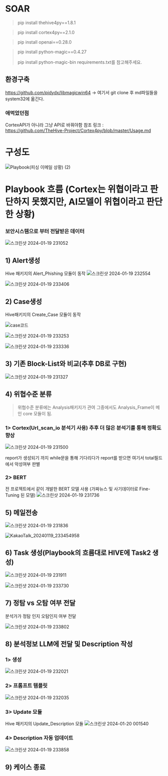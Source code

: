 # SOAR
> pip install thehive4py==1.8.1

> pip install cortex4py==2.1.0

> pip install openai==0.28.0

> pip install python-magic==0.4.27
> 
> pip install python-magic-bin
requirements.txt를 참고해주세요.

## 환경구축
https://github.com/pidydx/libmagicwin64
-> 여기서 git clone 후 md파일들을 system32에 옮긴다.

### 애먹었던점
CortexAPI가 아니라 그냥 API로 바꿔야함
참조 링크 : https://github.com/TheHive-Project/Cortex4py/blob/master/Usage.md

# 구성도
![Playbook(피싱 이메일 상황) (2)](https://github.com/BoB-Dev-Top30/SOAR/assets/109223193/52ead01e-f581-44ff-b81b-925c22de8819)


# Playbook 흐름 (Cortex는 위협이라고 판단하지 못했지만, AI모델이 위협이라고 판단한 상황)
### 보안시스템으로 부터 전달받은 데이터
![스크린샷 2024-01-19 231052](https://github.com/BoB-Dev-Top30/SOAR/assets/109223193/f437c2e3-fc54-41e6-b241-4afbc0b1e821)



## 1) Alert생성
Hive 패키지의 Alert_Phishing 모듈이 동작
![스크린샷 2024-01-19 232554](https://github.com/BoB-Dev-Top30/SOAR/assets/109223193/ec2dc91f-1be5-4856-abc4-d087f6936493)

![스크린샷 2024-01-19 233406](https://github.com/BoB-Dev-Top30/SOAR/assets/109223193/9dd71b90-8783-4f7b-86cc-14c045887c59)




## 2) Case생성
Hive패키지의 Create_Case 모듈이 동작

![case코드](https://github.com/BoB-Dev-Top30/SOAR/assets/109223193/9f651d33-9c99-4c49-9539-537e3b0fe294)

![스크린샷 2024-01-19 233253](https://github.com/BoB-Dev-Top30/SOAR/assets/109223193/ddc4c879-b2ac-4f08-a68d-835e39f554af)

![스크린샷 2024-01-19 233336](https://github.com/BoB-Dev-Top30/SOAR/assets/109223193/35b7b802-6143-4f5b-92aa-6240208e47b6)




## 3) 기존 Block-List와 비교(추후 DB로 구현)
![스크린샷 2024-01-19 231327](https://github.com/BoB-Dev-Top30/SOAR/assets/109223193/30b4af24-2ce2-4b50-87aa-d5ad80c6ec25)



## 4) 위협수준 분류
> 위협수준 분류에는 Analysis패키지가 관여 그중에서도 Analysis_Frame이 메인 core 모듈이 됨.

### 1> Cortex(Url_scan_io 분석기 사용) 추후 더 많은 분석기를 통해 정확도 향상
![스크린샷 2024-01-19 231500](https://github.com/BoB-Dev-Top30/SOAR/assets/109223193/0d525c07-603a-46e6-9771-19d23a570c56)


report가 생성되기 까지 while문을 통해 기다리다가 report를 받으면 여기서 total필드에서 악성여부 판별

### 2> BERT
전 프로젝트에서 같이 개발한 BERT 모델 사용 (가짜뉴스 및 사기데이터로 Fine-Tuning 된 모델)
![스크린샷 2024-01-19 231736](https://github.com/BoB-Dev-Top30/SOAR/assets/109223193/053c4855-282d-48ae-819e-e349f1bd9efe)


## 5) 메일전송
![스크린샷 2024-01-19 231836](https://github.com/BoB-Dev-Top30/SOAR/assets/109223193/2b2c7f72-e9f0-46b7-a260-f41527e1bb00)

![KakaoTalk_20240119_233454958](https://github.com/BoB-Dev-Top30/SOAR/assets/109223193/f0562401-e65e-45e2-86da-a8f98695eae6)




## 6) Task 생성(Playbook의 흐름대로 HIVE에 Task2 생성)
![스크린샷 2024-01-19 231911](https://github.com/BoB-Dev-Top30/SOAR/assets/109223193/d489d35b-b5b1-4801-be31-854d58df461f)


![스크린샷 2024-01-19 233730](https://github.com/BoB-Dev-Top30/SOAR/assets/109223193/87427aa4-daff-411c-825f-24d063377f63)



## 7) 정탐 vs 오탐 여부 전달
분석가가 정탐 인지 오탐인지 여부 전달

![스크린샷 2024-01-19 233802](https://github.com/BoB-Dev-Top30/SOAR/assets/109223193/24f5d88b-fb0b-4dea-9d8f-2e1a65d354ac)




## 8) 분석정보 LLM에 전달 및 Description 작성
### 1> 생성
![스크린샷 2024-01-19 232021](https://github.com/BoB-Dev-Top30/SOAR/assets/109223193/811e76c3-e185-4341-8822-a7a88dc17a13)


### 2> 프롬프트 템플릿
![스크린샷 2024-01-19 232035](https://github.com/BoB-Dev-Top30/SOAR/assets/109223193/d99a28e7-2235-4124-88aa-e20f4985599e)

### 3> Update 모듈
Hive 패키지의 Update_Description 모듈
![스크린샷 2024-01-20 001540](https://github.com/BoB-Dev-Top30/SOAR/assets/109223193/49dcf8c9-df42-4808-a8da-5de29c08a356)


### 4> Description 자동 업데이트
![스크린샷 2024-01-19 233858](https://github.com/BoB-Dev-Top30/SOAR/assets/109223193/cde5a988-0e24-4f54-ad6d-ef906f41e2ee)



## 9) 케이스 종료
